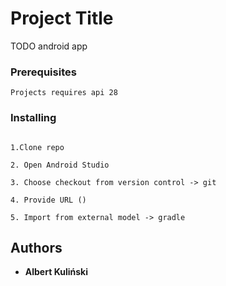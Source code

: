 # Project Title

TODO android app 
    
### Prerequisites

```
Projects requires api 28 
```

### Installing

```

1.Clone repo 

2. Open Android Studio

3. Choose checkout from version control -> git

4. Provide URL () 

5. Import from external model -> gradle

```

## Authors

* **Albert Kuliński** 
